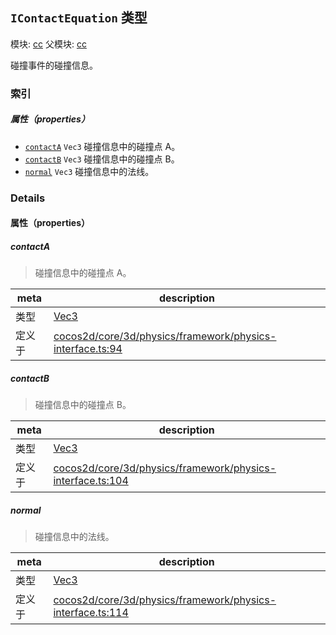 ## `IContactEquation` 类型



模块: [cc](../modules/cc.md)
父模块: [cc](../modules/cc.md)


碰撞事件的碰撞信息。



### 索引

##### 属性（properties）

  - [`contactA`](#contacta) `Vec3` 碰撞信息中的碰撞点 A。
  - [`contactB`](#contactb) `Vec3` 碰撞信息中的碰撞点 B。
  - [`normal`](#normal) `Vec3` 碰撞信息中的法线。





### Details


#### 属性（properties）


##### contactA

> 碰撞信息中的碰撞点 A。

| meta | description |
|------|-------------|
| 类型 | <a href="../classes/Vec3.html" class="crosslink">Vec3</a> |
| 定义于 | [cocos2d/core/3d/physics/framework/physics-interface.ts:94](https://github.com/cocos-creator/engine/blob/ca662e1d8c009e4c070be6fb12c55967f9cdd6f6/cocos2d/core/3d/physics/framework/physics-interface.ts#L94) |



##### contactB

> 碰撞信息中的碰撞点 B。

| meta | description |
|------|-------------|
| 类型 | <a href="../classes/Vec3.html" class="crosslink">Vec3</a> |
| 定义于 | [cocos2d/core/3d/physics/framework/physics-interface.ts:104](https://github.com/cocos-creator/engine/blob/ca662e1d8c009e4c070be6fb12c55967f9cdd6f6/cocos2d/core/3d/physics/framework/physics-interface.ts#L104) |



##### normal

> 碰撞信息中的法线。

| meta | description |
|------|-------------|
| 类型 | <a href="../classes/Vec3.html" class="crosslink">Vec3</a> |
| 定义于 | [cocos2d/core/3d/physics/framework/physics-interface.ts:114](https://github.com/cocos-creator/engine/blob/ca662e1d8c009e4c070be6fb12c55967f9cdd6f6/cocos2d/core/3d/physics/framework/physics-interface.ts#L114) |







